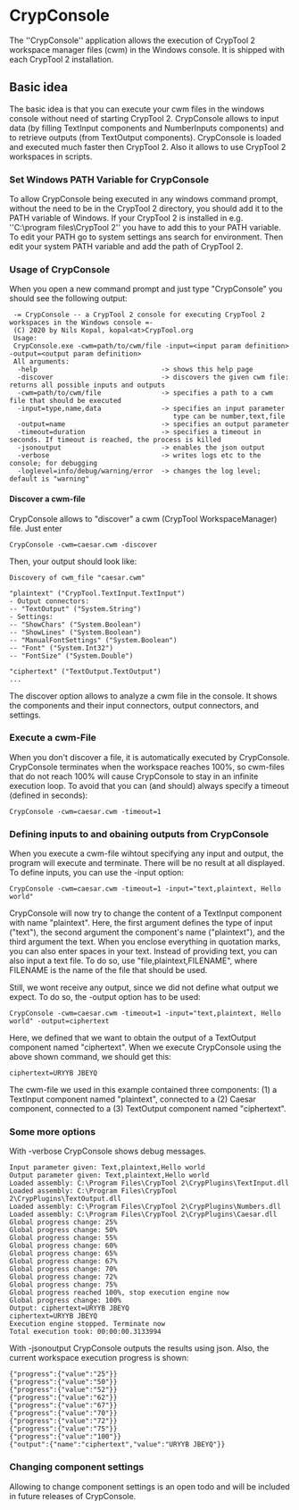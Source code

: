 # CrypConsole

The ''CrypConsole'' application allows the execution of CrypTool 2 workspace manager files (cwm) in the Windows console. It is shipped with each CrypTool 2 installation.

## Basic idea

The basic idea is that you can execute your cwm files in the windows console without need of starting CrypTool 2. 
CrypConsole allows to input data (by filling TextInput components and NumberInputs components) and to retrieve outputs (from TextOutput components).
CrypConsole is loaded and executed much faster then CrypTool 2. Also it allows to use CrypTool 2 workspaces in scripts.

### Set Windows PATH Variable for CrypConsole

To allow CrypConsole being executed in any windows command prompt, without the need to be in the CrypTool 2 directory, you should add it to the PATH variable of Windows. If your CrypTool 2 is installed in e.g. ''C:\program files\CrypTool 2'' you have to add this to your PATH variable. To edit your PATH go to system settings ans search for environment. Then edit your system PATH variable and add the path of CrypTool 2.

### Usage of CrypConsole

When you open a new command prompt and just type "CrypConsole" you should see the following output:

```
 -= CrypConsole -- a CrypTool 2 console for executing CrypTool 2 workspaces in the Windows console =-
 (C) 2020 by Nils Kopal, kopal<at>CrypTool.org
 Usage:
 CrypConsole.exe -cwm=path/to/cwm/file -input=<input param definition> -output=<output param definition>
 All arguments:
  -help                               -> shows this help page
  -discover                           -> discovers the given cwm file: returns all possible inputs and outputs
  -cwm=path/to/cwm/file               -> specifies a path to a cwm file that should be executed
  -input=type,name,data               -> specifies an input parameter
                                         type can be number,text,file
  -output=name                        -> specifies an output parameter
  -timeout=duration                   -> specifies a timeout in seconds. If timeout is reached, the process is killed
  -jsonoutput                         -> enables the json output
  -verbose                            -> writes logs etc to the console; for debugging
  -loglevel=info/debug/warning/error  -> changes the log level; default is "warning"
```

#### Discover a cwm-file

CrypConsole allows to "discover" a cwm (CrypTool WorkspaceManager) file. Just enter
```
CrypConsole -cwm=caesar.cwm -discover
```

Then, your output should look like:
```
Discovery of cwm_file "caesar.cwm"

"plaintext" ("CrypTool.TextInput.TextInput")
- Output connectors:
-- "TextOutput" ("System.String")
- Settings:
-- "ShowChars" ("System.Boolean")
-- "ShowLines" ("System.Boolean")
-- "ManualFontSettings" ("System.Boolean")
-- "Font" ("System.Int32")
-- "FontSize" ("System.Double")

"ciphertext" ("TextOutput.TextOutput")
...
```

The discover option allows to analyze a cwm file in the console. It shows the components and their input connectors, output connectors, and settings.

### Execute a cwm-File

When you don't discover a file, it is automatically executed by CrypConsole. CrypConsole terminates when the workspace reaches 100%, so cwm-files that do not reach 100% will cause CrypConsole to stay in an infinite execution loop. To avoid that you can (and should) always specify a timeout (defined in seconds):

```
CrypConsole -cwm=caesar.cwm -timeout=1
```

### Defining inputs to and obaining outputs from CrypConsole

When you execute a cwm-file wihtout specifying any input and output, the program will execute and terminate. There will be no result at all displayed. To define inputs, you can use the -input option:

```
CrypConsole -cwm=caesar.cwm -timeout=1 -input="text,plaintext, Hello world"
```
CrypConsole will now try to change the content of a TextInput component with name "plaintext". Here, the first argument defines the type of input ("text"), the second argument the component's name ("plaintext"), and the third argument the text. When you enclose everything in quotation marks, you can also enter spaces in your text.
Instead of providing text, you can also input a text file. To do so, use "file,plaintext,FILENAME", where FILENAME is the name of the file that should be used.

Still, we wont receive any output, since we did not define what output we expect. To do so, the -output option has to be used:
```
CrypConsole -cwm=caesar.cwm -timeout=1 -input="text,plaintext, Hello world" -output=ciphertext
```

Here, we defined that we want to obtain the output of a TextOutput component named "ciphertext". When we execute CrypConsole using the above shown command, we should get this:
```
ciphertext=URYYB JBEYQ
```

The cwm-file we used in this example contained three components: (1) a TextInput component named "plaintext", connected to a (2) Caesar component, connected to a (3) TextOutput component named "ciphertext".

### Some more options

With -verbose CrypConsole shows debug messages. 

```
Input parameter given: Text,plaintext,Hello world
Output parameter given: Text,plaintext,Hello world
Loaded assembly: C:\Program Files\CrypTool 2\CrypPlugins\TextInput.dll
Loaded assembly: C:\Program Files\CrypTool 2\CrypPlugins\TextOutput.dll
Loaded assembly: C:\Program Files\CrypTool 2\CrypPlugins\Numbers.dll
Loaded assembly: C:\Program Files\CrypTool 2\CrypPlugins\Caesar.dll
Global progress change: 25%
Global progress change: 50%
Global progress change: 55%
Global progress change: 60%
Global progress change: 65%
Global progress change: 67%
Global progress change: 70%
Global progress change: 72%
Global progress change: 75%
Global progress reached 100%, stop execution engine now
Global progress change: 100%
Output: ciphertext=URYYB JBEYQ
ciphertext=URYYB JBEYQ
Execution engine stopped. Terminate now
Total execution took: 00:00:00.3133994
```

With -jsonoutput CrypConsole outputs the results using json. Also, the current workspace execution progress is shown:

```
{"progress":{"value":"25"}}
{"progress":{"value":"50"}}
{"progress":{"value":"52"}}
{"progress":{"value":"62"}}
{"progress":{"value":"67"}}
{"progress":{"value":"70"}}
{"progress":{"value":"72"}}
{"progress":{"value":"75"}}
{"progress":{"value":"100"}}
{"output":{"name":"ciphertext","value":"URYYB JBEYQ"}}
```
### Changing component settings

Allowing to change component settings is an open todo and will be included in future releases of CrypConsole.
